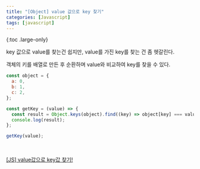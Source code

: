 ```yaml
---
title: "[Object] value 값으로 key 찾기"
categories: [Javascript]
tags: [javascript]
---
```


{:toc .large-only}

key 값으로 value를 찾는건 쉽지만, value를 가진 key를 찾는 건 좀 헷갈린다.

객체의 키를 배열로 만든 후 순환하며 value와 비교하여 key를 찾을 수 있다.

```js
const object = {
  a: 0,
  b: 1,
  c: 2,
};

const getKey = (value) => {
  const result = Object.keys(object).find((key) => object[key] === value);
  console.log(result);
};

getKey(value);
```

<br/>

[[JS] value값으로 key값 찾기!](https://velog.io/@try_catch/JS-value%EA%B0%92%EC%9C%BC%EB%A1%9C-key%EA%B0%92-%EC%B0%BE%EA%B8%B0)
